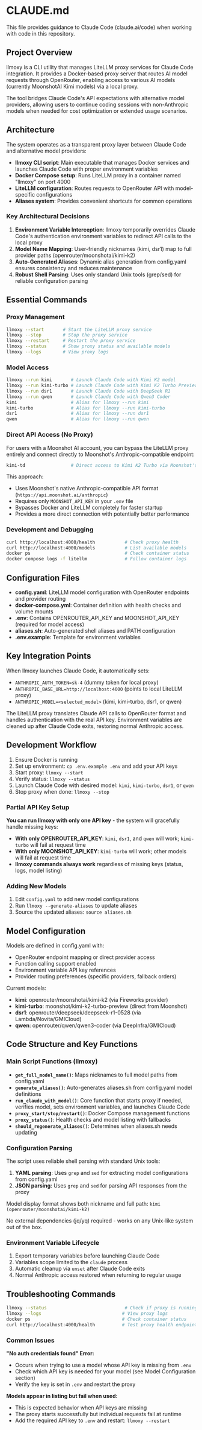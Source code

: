 # CLAUDE.md

This file provides guidance to Claude Code (claude.ai/code) when working with code in this repository.

## Project Overview

llmoxy is a CLI utility that manages LiteLLM proxy services for Claude Code integration. It provides a Docker-based proxy server that routes AI model requests through OpenRouter, enabling access to various AI models (currently MoonshotAI Kimi models) via a local proxy.

The tool bridges Claude Code's API expectations with alternative model providers, allowing users to continue coding sessions with non-Anthropic models when needed for cost optimization or extended usage scenarios.

## Architecture

The system operates as a transparent proxy layer between Claude Code and alternative model providers:

- **llmoxy CLI script**: Main executable that manages Docker services and launches Claude Code with proper environment variables
- **Docker Compose setup**: Runs LiteLLM proxy in a container named "llmoxy" on port 4000
- **LiteLLM configuration**: Routes requests to OpenRouter API with model-specific configurations
- **Aliases system**: Provides convenient shortcuts for common operations

### Key Architectural Decisions

1. **Environment Variable Interception**: llmoxy temporarily overrides Claude Code's authentication environment variables to redirect API calls to the local proxy
2. **Model Name Mapping**: User-friendly nicknames (kimi, dsr1) map to full provider paths (openrouter/moonshotai/kimi-k2) 
3. **Auto-Generated Aliases**: Dynamic alias generation from config.yaml ensures consistency and reduces maintenance
4. **Robust Shell Parsing**: Uses only standard Unix tools (grep/sed) for reliable configuration parsing

## Essential Commands

### Proxy Management

```bash
llmoxy --start       # Start the LiteLLM proxy service
llmoxy --stop        # Stop the proxy service
llmoxy --restart     # Restart the proxy service
llmoxy --status      # Show proxy status and available models
llmoxy --logs        # View proxy logs
```

### Model Access

```bash
llmoxy --run kimi       # Launch Claude Code with Kimi K2 model  
llmoxy --run kimi-turbo # Launch Claude Code with Kimi K2 Turbo Preview
llmoxy --run dsr1       # Launch Claude Code with DeepSeek R1
llmoxy --run qwen       # Launch Claude Code with Qwen3 Coder
kimi                    # Alias for llmoxy --run kimi
kimi-turbo              # Alias for llmoxy --run kimi-turbo  
dsr1                    # Alias for llmoxy --run dsr1
qwen                    # Alias for llmoxy --run qwen
```

### Direct API Access (No Proxy)

For users with a Moonshot AI account, you can bypass the LiteLLM proxy entirely and connect directly to Moonshot's Anthropic-compatible endpoint:

```bash
kimi-td                 # Direct access to Kimi K2 Turbo via Moonshot's /anthropic endpoint
```

This approach:
- Uses Moonshot's native Anthropic-compatible API format (`https://api.moonshot.ai/anthropic`)
- Requires only `MOONSHOT_API_KEY` in your `.env` file
- Bypasses Docker and LiteLLM completely for faster startup
- Provides a more direct connection with potentially better performance

### Development and Debugging

```bash
curl http://localhost:4000/health           # Check proxy health
curl http://localhost:4000/models           # List available models
docker ps                                   # Check container status
docker compose logs -f litellm              # Follow container logs
```

## Configuration Files

- **config.yaml**: LiteLLM model configuration with OpenRouter endpoints and provider routing
- **docker-compose.yml**: Container definition with health checks and volume mounts  
- **.env**: Contains OPENROUTER_API_KEY and MOONSHOT_API_KEY (required for model access)
- **aliases.sh**: Auto-generated shell aliases and PATH configuration
- **.env.example**: Template for environment variables

## Key Integration Points

When llmoxy launches Claude Code, it automatically sets:

- `ANTHROPIC_AUTH_TOKEN=sk-4` (dummy token for local proxy)
- `ANTHROPIC_BASE_URL=http://localhost:4000` (points to local LiteLLM proxy)
- `ANTHROPIC_MODEL=<selected_model>` (kimi, kimi-turbo, dsr1, or qwen)

The LiteLLM proxy translates Claude API calls to OpenRouter format and handles authentication with the real API key. Environment variables are cleaned up after Claude Code exits, restoring normal Anthropic access.

## Development Workflow

1. Ensure Docker is running
2. Set up environment: `cp .env.example .env` and add your API keys
3. Start proxy: `llmoxy --start` 
4. Verify status: `llmoxy --status`
5. Launch Claude Code with desired model: `kimi`, `kimi-turbo`, `dsr1`, or `qwen`
6. Stop proxy when done: `llmoxy --stop`

### Partial API Key Setup

**You can run llmoxy with only one API key** - the system will gracefully handle missing keys:

- **With only OPENROUTER_API_KEY**: `kimi`, `dsr1`, and `qwen` will work; `kimi-turbo` will fail at request time
- **With only MOONSHOT_API_KEY**: `kimi-turbo` will work; other models will fail at request time
- **llmoxy commands always work** regardless of missing keys (status, logs, model listing)

### Adding New Models

1. Edit `config.yaml` to add new model configurations
2. Run `llmoxy --generate-aliases` to update aliases
3. Source the updated aliases: `source aliases.sh`

## Model Configuration

Models are defined in config.yaml with:

- OpenRouter endpoint mapping or direct provider access
- Function calling support enabled
- Environment variable API key references
- Provider routing preferences (specific providers, fallback orders)

Current models:

- **kimi**: openrouter/moonshotai/kimi-k2 (via Fireworks provider)
- **kimi-turbo**: moonshot/kimi-k2-turbo-preview (direct from Moonshot)
- **dsr1**: openrouter/deepseek/deepseek-r1-0528 (via Lambda/Novita/GMICloud)
- **qwen**: openrouter/qwen/qwen3-coder (via DeepInfra/GMICloud)

## Code Structure and Key Functions

### Main Script Functions (llmoxy)

- **`get_full_model_name()`**: Maps nicknames to full model paths from config.yaml
- **`generate_aliases()`**: Auto-generates aliases.sh from config.yaml model definitions
- **`run_claude_with_model()`**: Core function that starts proxy if needed, verifies model, sets environment variables, and launches Claude Code
- **`proxy_start/stop/restart()`**: Docker Compose management functions
- **`proxy_status()`**: Health checks and model listing with fallbacks
- **`should_regenerate_aliases()`**: Determines when aliases.sh needs updating

### Configuration Parsing

The script uses reliable shell parsing with standard Unix tools:
1. **YAML parsing**: Uses `grep` and `sed` for extracting model configurations from config.yaml
2. **JSON parsing**: Uses `grep` and `sed` for parsing API responses from the proxy

Model display format shows both nickname and full path: `kimi (openrouter/moonshotai/kimi-k2)`

No external dependencies (jq/yq) required - works on any Unix-like system out of the box.

### Environment Variable Lifecycle

1. Export temporary variables before launching Claude Code
2. Variables scope limited to the `claude` process
3. Automatic cleanup via `unset` after Claude Code exits
4. Normal Anthropic access restored when returning to regular usage

## Troubleshooting Commands

```bash
llmoxy --status                             # Check if proxy is running
llmoxy --logs                              # View proxy logs
docker ps                                  # Check container status
curl http://localhost:4000/health          # Test proxy health endpoint
```

### Common Issues

**"No auth credentials found" Error:**
- Occurs when trying to use a model whose API key is missing from `.env`
- Check which API key is needed for your model (see Model Configuration section)
- Verify the key is set in `.env` and restart the proxy

**Models appear in listing but fail when used:**
- This is expected behavior when API keys are missing
- The proxy starts successfully but individual requests fail at runtime
- Add the required API key to `.env` and restart: `llmoxy --restart`
